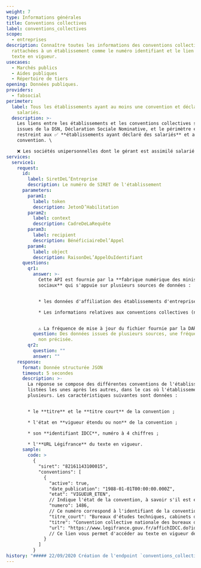 ```yaml
---
weight: 7
type: Informations générales
title: Conventions collectives
label: conventions_collectives
scope:
  - entreprises
description: Connaître toutes les informations des conventions collectives
  rattachées à un établissement comme le numéro identifiant et le lien vers le
  texte en vigueur.
usecases:
  - Marchés publics
  - Aides publiques
  - Répertoire de tiers
opening: Données publiques.
providers:
  - fabsocial
perimeter:
  label: Tous les établissements ayant au moins une convention et déclaré des
    salariés.
  description: >-
    Les liens entre les établissements et les conventions collectives sont
    issues de la DSN, Déclaration Sociale Nominative, et le périmètre est donc
    restreint aux ✅ **établissements ayant déclaré des salariés** et ayant une
    convention. \

    ❌ Les sociétés unipersonnelles dont le gérant est assimilé salarié ne ressortent au travers de l'API, même si la société en question est rattachée à une convention collective.
services:
  service1:
    request:
      id:
        label: SiretDeL’Entreprise
        description: Le numéro de SIRET de l'établissement
      parameters:
        param1:
          label: token
          description: JetonD’Habilitation
        param2:
          label: context
          description: CadreDeLaRequête
        param3:
          label: recipient
          description: BénéficiaireDel’Appel
        param4:
          label: object
          description: RaisonDeL’AppelOuIdentifiant
      questions:
        qr1:
          answer: >-
            Cette API est fournie par la **fabrique numérique des ministères
            sociaux** qui s'appuie sur plusieurs sources de données : 


            * les données d'affiliation des établissements d'entreprise aux conventions sont **issues de la [DARES](https://dares.travail-emploi.gouv.fr/dares-etudes-et-statistiques/)**, direction d'études et statistiques du Ministère du Travail, publiées sur sur [data.gouv.fr](https://www.data.gouv.fr/fr/datasets/liste-des-conventions-collectives-par-entreprise-siret/) ;

            * Les informations relatives aux conventions collectives (numéro identifiant, titre, lien vers le texte légal, ...) sont issues de la base [KALI](https://www.data.gouv.fr/fr/datasets/kali-conventions-collectives-nationales/) **diffusée par la DILA**, Direction de l'information légale et administrative.


            ⚠️ La fréquence de mise à jour du fichier fournie par la DARES n'est pas précisée.
          question: Des données issues de plusieurs sources, une fréquence de mise à jour
            non précisée.
        qr2:
          question: ""
          answer: ""
    response:
      format: Donnée structurée JSON
      timeout: 5 secondes
      description: >-
        La réponse se compose des différentes conventions de l'établissement,
        listées les unes après les autres, dans le cas où l'établissement en a
        plusieurs. Les caractéristiques suivantes sont données : 


        * le **titre** et le **titre court** de la convention ;

        * l'état en **vigueur étendu ou non** de la convention ;

        * son **identifiant IDCC**, numéro à 4 chiffres ;

        * l'**URL Légifrance** du texte en vigueur.
      sample:
        code: >
          {
            "siret": "82161143100015",
            "conventions": [
              {
                "active": true,
                "date_publication": "1988-01-01T00:00:00.000Z",
                "etat": "VIGUEUR_ETEN",
                // Indique l'état de la convention, à savoir s'il est en vigueur étendu ("VIGUEUR_ETEN"), c'est à dire applicable obligatoirement par tous les employeurs de la branche ; ou bien en vigeur non étendu ("VIGUEUR"), obligatoire uniquement pour les employeurs signataires.
                "numero": 1486,
                // Ce numéro correspond à l'identifiant de la convention collective (IDCC).
                "titre_court": "Bureaux d'études techniques, cabinets d'ingénieurs-conseils et sociétés de conseils",
                "titre": "Convention collective nationale des bureaux d'études techniques, des cabinets d'ingénieurs-conseils et des sociétés de conseils du 15 décembre 1987. ",
                "url": "https://www.legifrance.gouv.fr/affichIDCC.do?idConvention=KALICONT000005635173"
                // Ce lien vous permet d'accéder au texte en vigueur de la convention collective sur Legifrance.
              }
            ]
          }
history: "##### 22/09/2020 Création de l'endpoint `conventions_collectives`"
---
```

